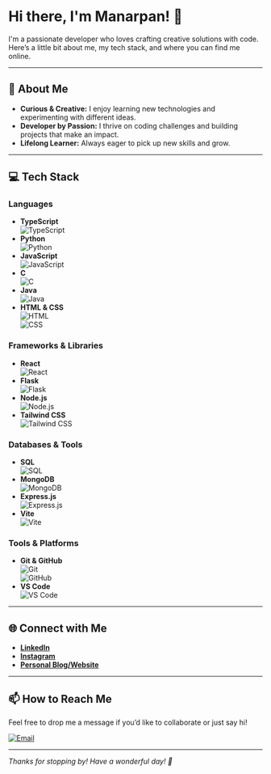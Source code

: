 # Hi there, I'm Manarpan! 👋

I'm a passionate developer who loves crafting creative solutions with code. Here’s a little bit about me, my tech stack, and where you can find me online.

---

## 💁 About Me
- **Curious & Creative:** I enjoy learning new technologies and experimenting with different ideas.
- **Developer by Passion:** I thrive on coding challenges and building projects that make an impact.
- **Lifelong Learner:** Always eager to pick up new skills and grow.

---

## 💻 Tech Stack

### Languages
- **TypeScript**  
  ![TypeScript](https://img.shields.io/badge/TypeScript-3178C6?style=flat-square&logo=typescript&logoColor=white)
- **Python**  
  ![Python](https://img.shields.io/badge/Python-3776AB?style=flat-square&logo=python&logoColor=white)
- **JavaScript**  
  ![JavaScript](https://img.shields.io/badge/JavaScript-F7DF1E?style=flat-square&logo=javascript&logoColor=black)
- **C**  
  ![C](https://img.shields.io/badge/C-00599C?style=flat-square&logo=c&logoColor=white)
- **Java**  
  ![Java](https://img.shields.io/badge/Java-007396?style=flat-square&logo=java&logoColor=white)
- **HTML & CSS**  
  ![HTML](https://img.shields.io/badge/HTML5-E34F26?style=flat-square&logo=html5&logoColor=white)  
  ![CSS](https://img.shields.io/badge/CSS3-1572B6?style=flat-square&logo=css3&logoColor=white)

### Frameworks & Libraries
- **React**  
  ![React](https://img.shields.io/badge/React-20232A?style=flat-square&logo=react&logoColor=61DAFB)
- **Flask**  
  ![Flask](https://img.shields.io/badge/Flask-000000?style=flat-square&logo=flask&logoColor=white)
- **Node.js**  
  ![Node.js](https://img.shields.io/badge/Node.js-339933?style=flat-square&logo=nodedotjs&logoColor=white)
- **Tailwind CSS**  
  ![Tailwind CSS](https://img.shields.io/badge/Tailwind_CSS-06B6D4?style=flat-square&logo=tailwind-css&logoColor=white)

### Databases & Tools
- **SQL**  
  ![SQL](https://img.shields.io/badge/SQL-4479A1?style=flat-square&logo=postgresql&logoColor=white)
- **MongoDB**  
  ![MongoDB](https://img.shields.io/badge/MongoDB-47A248?style=flat-square&logo=mongodb&logoColor=white)
- **Express.js**  
  ![Express.js](https://img.shields.io/badge/Express.js-404D59?style=flat-square)
- **Vite**  
  ![Vite](https://img.shields.io/badge/Vite-646CFF?style=flat-square&logo=vite&logoColor=white)

### Tools & Platforms
- **Git & GitHub**  
  ![Git](https://img.shields.io/badge/Git-F05032?style=flat-square&logo=git&logoColor=white)  
  ![GitHub](https://img.shields.io/badge/GitHub-181717?style=flat-square&logo=github&logoColor=white)
- **VS Code**  
  ![VS Code](https://img.shields.io/badge/VS_Code-007ACC?style=flat-square&logo=visual-studio-code&logoColor=white)

---

## 🌐 Connect with Me
- [**LinkedIn**](https://www.linkedin.com/in/manarpankaur)
- [**Instagram**](https://www.instagram.com/manarpankaur/?hl=en)
- [**Personal Blog/Website**](https://manarpankaur.com)

---

## 📫 How to Reach Me
Feel free to drop me a message if you’d like to collaborate or just say hi!

[![Email](https://img.shields.io/badge/Email-me-blue?style=flat-square&logo=gmail&logoColor=white)](mailto:kaurm57@mcmaster.ca)

---

*Thanks for stopping by! Have a wonderful day! 🌟*
